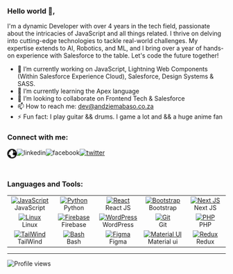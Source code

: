 ### Hello world 👋,  
<!-- ![](https://andziemabaso.co.za/signature/github/github-banner.jpg) -->

I'm a dynamic Developer with over 4 years in the tech field, passionate about the intricacies of JavaScript and all things related. I thrive on delving into cutting-edge technologies to tackle real-world challenges. My expertise extends to AI, Robotics, and ML, and I bring over a year of hands-on experience with Salesforce to the table. Let's code the future together!

- 🔭 I’m currently working on JavaScript, Lightning Web Components (Within Salesforce Experience Cloud), Salesforce, Design Systems & SASS.  
- 🌱 I’m currently learning the Apex language 
- 👯 I’m looking to collaborate on Frontend Tech & Salesforce
- 📫 How to reach me: dev@andziemabaso.co.za 
- ⚡ Fun fact: I play guitar && drums. I game a lot and && a huge anime fan  


### Connect with me:
[<img align="left" src='https://raw.githubusercontent.com/iconic/open-iconic/master/svg/globe.svg' alt='Portfolio' height='22px'>](https://andziemabaso.co.za/)  [<img  align="left" src='https://cdn.jsdelivr.net/npm/simple-icons@v3/icons/linkedin.svg' alt='linkedin' height='22'>](https://www.linkedin.com/in/https://www.linkedin.com/in/andzisi-mabaso//)  [<img align="left" src='https://cdn.jsdelivr.net/npm/simple-icons@v3/icons/facebook.svg' alt='facebook' height='22'>](https://www.facebook.com/https://www.facebook.com/AndzieM347)  [<img src='https://cdn.jsdelivr.net/npm/simple-icons@v3/icons/twitter.svg' alt='twitter' height='22'>](https://twitter.com/https://twitter.com/AndzieMabaso) 

<br />

### Languages and Tools:
<table>
  <tr>
    <td align="center" width="100">
      <a href="javascript:void(0)">
        <img src="https://upload.wikimedia.org/wikipedia/commons/thumb/9/99/Unofficial_JavaScript_logo_2.svg/1024px-Unofficial_JavaScript_logo_2.svg.png" width="48" height="48" alt="JavaScript" />
      </a>
      <br>JavaScript
    </td>
    <td align="center" width="100">
      <a href="javascript:void(0)">
        <img src="https://upload.wikimedia.org/wikipedia/commons/thumb/c/c3/Python-logo-notext.svg/1200px-Python-logo-notext.svg.png" width="48" height="48" alt="Python" />
      </a>
      <br>Python
    </td>
    <td align="center" width="100">
      <a href="javascript:void(0)">
        <img src="https://brandlogos.net/wp-content/uploads/2020/09/react-logo.png" width="48" height="48" alt="React" />
      </a>
      <br>React JS
    </td>
    <td align="center" width="100">
      <a href="javascript:void(0)">
        <img src="https://cdn.worldvectorlogo.com/logos/bootstrap-4.svg" width="48" height="48" alt="Bootstrap" />
      </a>
      <br>Bootstrap
    </td>
     </td>
          <td align="center" width="100"> 
      <a href="javascript:void(0)" >
        <img src="https://raw.githubusercontent.com/samfromaway/samfromaway/master/.github/images/nextjs.png" width="48" height="48" alt="Next JS" />
      </a>
      <br>Next JS
    </td>
  </tr>
  
  <tr>
    <td align="center" width="100">
      <a href="javascript:void(0)" >
        <img src="https://camo.githubusercontent.com/d7574156c7a1844d3c2907bae0e76254cca759290c08e08a6ef2bd7543c8c0ca/68747470733a2f2f692e6962622e636f2f737331374b47302f63376238313133323437666563643833626439623565643562643366333464352d72656d6f766562672d707265766965772e706e67" width="48" height="48" alt="Linux" />
      </a>
      <br>Linux
    </td>
    <td align="center" width="100">
      <a href="javascript:void(0)">
        <img src="https://4.bp.blogspot.com/-rtNRVM3aIvI/XJX_U07Z-II/AAAAAAAAJXY/YpdOo490FTgdKOxM4qDG-2-EzcNFAWkKACK4BGAYYCw/s1600/logo%2Bfirebase%2Bicon.png" width="48" height="48" alt="Firebase" />
      </a>
      <br>Firebase
    </td>
    <td align="center"  width="100">
      <a href="javascript:void(0)">
        <img src="https://upload.wikimedia.org/wikipedia/commons/thumb/9/98/WordPress_blue_logo.svg/480px-WordPress_blue_logo.svg.png" width="48" height="48" alt="WordPress" />
      </a>
      <br>WordPress
    </td>
    <td align="center" width="100">
      <a href="javascript:void(0)" >
        <img src="https://upload.wikimedia.org/wikipedia/commons/thumb/3/3f/Git_icon.svg/1200px-Git_icon.svg.png" width="48" height="48" alt="Git" />
      </a>
      <br>Git
    </td>
    <td align="center" width="100">
      <a href="javascript:void(0)" >
        <img src="https://i.ibb.co/LzmYpDX/146-1466902-php-logo-png-transparent-php-logo-png-png-removebg-preview.png" width="48" height="48" alt="PHP" />
      </a>
      <br>PHP
    </td>
  </tr>
   <tr>
    <td align="center" width="100">
      <a href="javascript:void(0)">
        <img src="https://tailwindcss.com/_next/static/media/tailwindcss-mark.cb8046c163f77190406dfbf4dec89848.svg" width="48" height="48" alt="TailWind" />
      </a>
      <br>TailWind
    </td>
    <td align="center" width="100">
      <a href="javascript:void(0)">
        <img src="https://bashlogo.com/img/symbol/png/full_colored_dark.png" width="48" height="48" alt="Bash" />
      </a>
      <br>Bash
    </td>
    <td align="center" width="100">
      <a href="javascript:void(0)">
        <img src="https://upload.wikimedia.org/wikipedia/commons/3/33/Figma-logo.svg" width="45" height="45" alt="Figma" />
      </a>
      <br>Figma
    </td>
    <td align="center" width="100">
      <a href="javascript:void(0);" >
        <img src="https://material-ui.com/static/logo.png" width="48" height="48" alt="Material UI" />
      </a>
      <br>Material ui
    </td>
     <td align="center" width="100"> 
      <a href="javascript:void(0)" >
        <img src="https://cdn.worldvectorlogo.com/logos/redux.svg" width="48" height="48" alt="Redux" />
      </a>
      <br>Redux
  </tr>
    
</table>


---

![Profile views](https://gpvc.arturio.dev/andzie-m347) 

